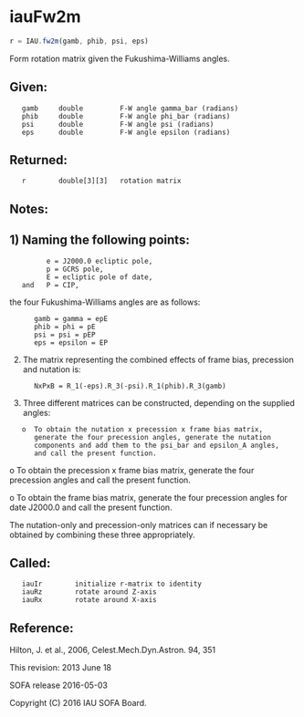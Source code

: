 # iauFw2m

```js
r = IAU.fw2m(gamb, phib, psi, eps)
```

Form rotation matrix given the Fukushima-Williams angles.

## Given:
```
   gamb     double         F-W angle gamma_bar (radians)
   phib     double         F-W angle phi_bar (radians)
   psi      double         F-W angle psi (radians)
   eps      double         F-W angle epsilon (radians)
```

## Returned:
```
   r        double[3][3]   rotation matrix
```

## Notes:

## 1) Naming the following points:

```
         e = J2000.0 ecliptic pole,
         p = GCRS pole,
         E = ecliptic pole of date,
   and   P = CIP,
```

   the four Fukushima-Williams angles are as follows:

```
      gamb = gamma = epE
      phib = phi = pE
      psi = psi = pEP
      eps = epsilon = EP
```

2) The matrix representing the combined effects of frame bias,
   precession and nutation is:

```
      NxPxB = R_1(-eps).R_3(-psi).R_1(phib).R_3(gamb)
```

3) Three different matrices can be constructed, depending on the
   supplied angles:

```
   o  To obtain the nutation x precession x frame bias matrix,
      generate the four precession angles, generate the nutation
      components and add them to the psi_bar and epsilon_A angles,
      and call the present function.
```

   o  To obtain the precession x frame bias matrix, generate the
      four precession angles and call the present function.

   o  To obtain the frame bias matrix, generate the four precession
      angles for date J2000.0 and call the present function.

   The nutation-only and precession-only matrices can if necessary
   be obtained by combining these three appropriately.

## Called:
```
   iauIr        initialize r-matrix to identity
   iauRz        rotate around Z-axis
   iauRx        rotate around X-axis
```

## Reference:

   Hilton, J. et al., 2006, Celest.Mech.Dyn.Astron. 94, 351

This revision:  2013 June 18

SOFA release 2016-05-03

Copyright (C) 2016 IAU SOFA Board.